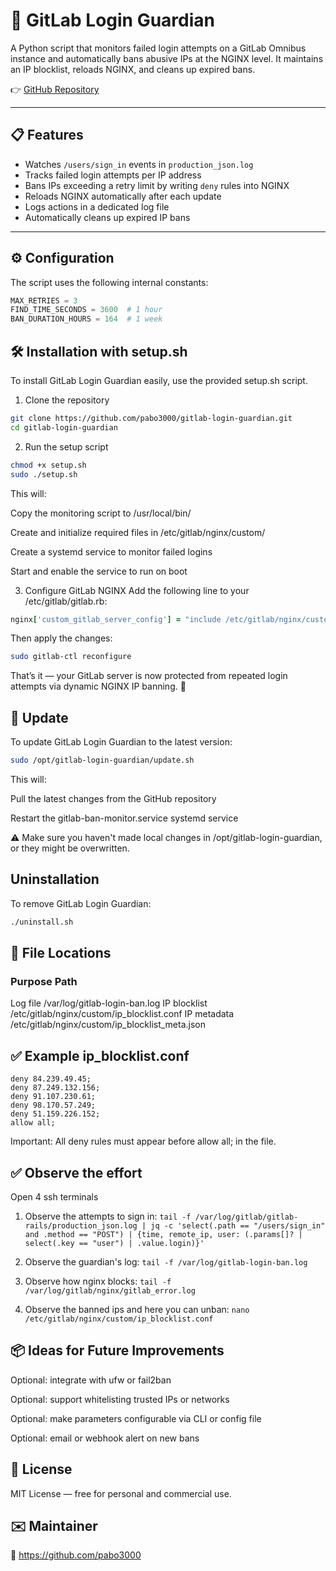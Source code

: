 # 🔐 GitLab Login Guardian

A Python script that monitors failed login attempts on a GitLab Omnibus instance and automatically bans abusive IPs at the NGINX level. It maintains an IP blocklist, reloads NGINX, and cleans up expired bans.

👉 [GitHub Repository](https://github.com/pabo3000/gitlab-login-guardian)

---

## 📋 Features

- Watches `/users/sign_in` events in `production_json.log`
- Tracks failed login attempts per IP address
- Bans IPs exceeding a retry limit by writing `deny` rules into NGINX
- Reloads NGINX automatically after each update
- Logs actions in a dedicated log file
- Automatically cleans up expired IP bans

---

## ⚙️ Configuration

The script uses the following internal constants:

```python
MAX_RETRIES = 3
FIND_TIME_SECONDS = 3600  # 1 hour
BAN_DURATION_HOURS = 164  # 1 week
```

## 🛠 Installation with setup.sh
To install GitLab Login Guardian easily, use the provided setup.sh script.

1. Clone the repository

```bash
git clone https://github.com/pabo3000/gitlab-login-guardian.git
cd gitlab-login-guardian
```
2. Run the setup script

```bash
chmod +x setup.sh
sudo ./setup.sh
```

This will:

Copy the monitoring script to /usr/local/bin/

Create and initialize required files in /etc/gitlab/nginx/custom/

Create a systemd service to monitor failed logins

Start and enable the service to run on boot

3. Configure GitLab NGINX
Add the following line to your /etc/gitlab/gitlab.rb:

```ruby
nginx['custom_gitlab_server_config'] = "include /etc/gitlab/nginx/custom/ip_blocklist.conf;"
```

Then apply the changes:

```bash
sudo gitlab-ctl reconfigure
```

That’s it — your GitLab server is now protected from repeated login attempts via dynamic NGINX IP banning. 💪

## 🔄 Update

To update GitLab Login Guardian to the latest version:

```bash
sudo /opt/gitlab-login-guardian/update.sh
```

This will:

Pull the latest changes from the GitHub repository

Restart the gitlab-ban-monitor.service systemd service

⚠️ Make sure you haven't made local changes in /opt/gitlab-login-guardian, or they might be overwritten.

## Uninstallation

To remove GitLab Login Guardian:

```bash
./uninstall.sh
```

## 📁 File Locations

### Purpose	Path
Log file	/var/log/gitlab-login-ban.log
IP blocklist	/etc/gitlab/nginx/custom/ip_blocklist.conf
IP metadata	/etc/gitlab/nginx/custom/ip_blocklist_meta.json

## ✅ Example ip_blocklist.conf

```nginx
deny 84.239.49.45;
deny 87.249.132.156;
deny 91.107.230.61;
deny 98.170.57.249;
deny 51.159.226.152;
allow all;
```

Important: All deny rules must appear before allow all; in the file.

## ✅ Observe the effort

Open 4 ssh terminals

1. Observe the attempts to sign in:
```tail -f /var/log/gitlab/gitlab-rails/production_json.log | jq -c 'select(.path == "/users/sign_in" and .method == "POST") | {time, remote_ip, user: (.params[]? | select(.key == "user") | .value.login)}'```

2. Observe the guardian's log: 
```tail -f /var/log/gitlab-login-ban.log```

3. Observe how nginx blocks: 
```tail -f /var/log/gitlab/nginx/gitlab_error.log```

4. Observe the banned ips and here you can unban: 
```nano /etc/gitlab/nginx/custom/ip_blocklist.conf```


## 📦 Ideas for Future Improvements

Optional: integrate with ufw or fail2ban

Optional: support whitelisting trusted IPs or networks

Optional: make parameters configurable via CLI or config file

Optional: email or webhook alert on new bans

## 🧾 License

MIT License — free for personal and commercial use.

## ✉️ Maintainer

🐙 https://github.com/pabo3000
